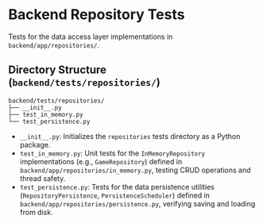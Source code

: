 # Backend Repository Tests

Tests for the data access layer implementations in `backend/app/repositories/`.

## Directory Structure (`backend/tests/repositories/`)

```
backend/tests/repositories/
├── __init__.py
├── test_in_memory.py
└── test_persistence.py
```

*   `__init__.py`: Initializes the `repositories` tests directory as a Python package.
*   `test_in_memory.py`: Unit tests for the `InMemoryRepository` implementations (e.g., `GameRepository`) defined in `backend/app/repositories/in_memory.py`, testing CRUD operations and thread safety.
*   `test_persistence.py`: Tests for the data persistence utilities (`RepositoryPersistence`, `PersistenceScheduler`) defined in `backend/app/repositories/persistence.py`, verifying saving and loading from disk.
